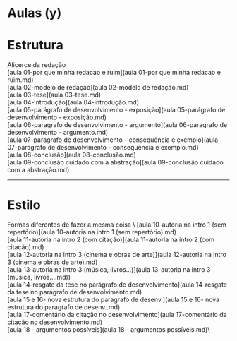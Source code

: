 # Aulas (y)
# Estrutura
Alicerce da redação \
[aula 01-por que minha redacao e ruim](aula 01-por que minha redacao e ruim.md)\
[aula 02-modelo de redação](aula 02-modelo de redação.md)\
[aula 03-tese](aula 03-tese.md)\
[aula 04-introdução](aula 04-introdução.md)\
[aula 05-parágrafo de desenvolvimento - exposição](aula 05-parágrafo de desenvolvimento - exposição.md)\
[aula 06-paragrafo de desenvolvimento - argumento](aula 06-paragrafo de desenvolvimento - argumento.md)\
[aula 07-paragrafo de desenvolvimento - consequência e exemplo](aula 07-paragrafo de desenvolvimento - consequência e exemplo.md)\
[aula 08-conclusão](aula 08-conclusão.md)\
[aula 09-conclusão cuidado com a abstração](aula 09-conclusão cuidado com a abstração.md)

----

# Estilo 
Formas diferentes de fazer a mesma coisa \ 
[aula 10-autoria na intro 1 (sem repertório)](aula 10-autoria na intro 1 (sem repertório).md)\
[aula 11-autoria na intro 2 (com citação)](aula 11-autoria na intro 2 (com citação).md)\
[aula 12-autoria na intro 3 (cinema e obras de arte)](aula 12-autoria na intro 3 (cinema e obras de arte).md)\
[aula 13-autoria na intro 3 (música, livros...)](aula 13-autoria na intro 3 (música, livros....md))\
[aula 14-resgate da tese no parágrafo de desenvolvimento](aula 14-resgate da tese no parágrafo de desenvolvimento.md)\
[aula 15 e 16- nova estrutura do paragrafo de desenv.](aula 15 e 16- nova estrutura do paragrafo de desenv..md)\
[aula 17-comentário da citação no desenvolvimento](aula 17-comentário da citação no desenvolvimento.md)\
[aula 18 - argumentos possíveis](aula 18 - argumentos possíveis.md)\
